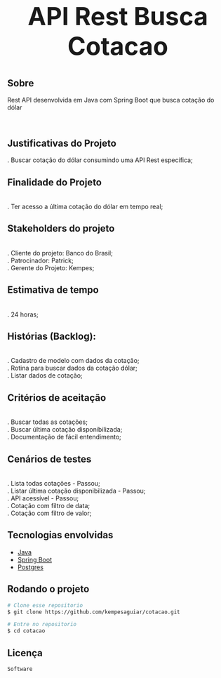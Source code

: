 <h1 align="center" style="font-size:4em">API Rest Busca Cotacao</h1>

## Sobre
Rest API desenvolvida em Java com Spring Boot que busca cotação do dólar

<br>

<h2>Justificativas do Projeto</h2>
. Buscar cotação do dólar consumindo uma API Rest específica;<br/>

<h2>Finalidade do Projeto</h2><br/>
. Ter acesso a última cotação do dólar em tempo real;<br/>

<h2>Stakeholders do projeto</h2><br/>
. Cliente do projeto: Banco do Brasil;<br/>
. Patrocinador: Patrick;<br/>
. Gerente do Projeto: Kempes;<br/>

<h2>Estimativa de tempo</h2><br/>
. 24 horas;<br/>

<h2>Histórias (Backlog):</h2><br/>
. Cadastro de modelo com dados da cotação;<br/>
. Rotina para buscar dados da cotação dólar;<br/>
. Listar dados de cotação;<br/>

<h2>Critérios de aceitação</h2><br/>
. Buscar todas as cotações;<br/>
. Buscar última cotação disponibilizada;<br/>
. Documentação de fácil entendimento;<br/>

<h2>Cenários de testes</h2><br/>
. Lista todas cotações - Passou;<br/>
. Listar última cotação disponibilizada - Passou;<br/>
. API acessível - Passou;<br/>
. Cotação com filtro de data;<br/>
. Cotação com filtro de valor;<br/>


## Tecnologias envolvidas

- <a target="_blank" href="https://www.oracle.com/br/java/">Java</a> 
- <a target="_blank" href="https://spring.io/projects/spring-boot">Spring Boot</a> 
- <a target="_blank" href="https://www.postgresql.org/">Postgres</a> 



## Rodando o projeto

```bash
# Clone esse repositorio
$ git clone https://github.com/kempesaguiar/cotacao.git

# Entre no repositorio
$ cd cotacao

```

## Licença

```
Software

```
